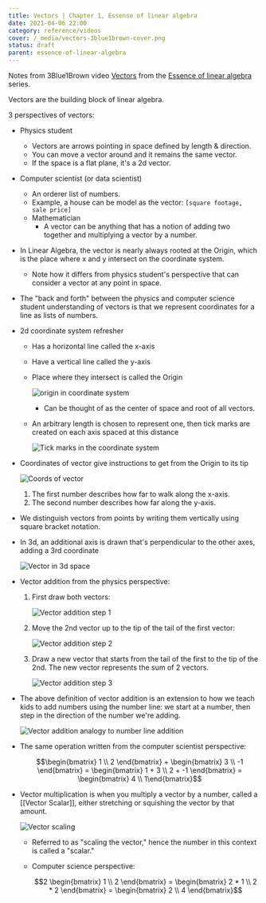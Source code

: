 ```yaml
---
title: Vectors | Chapter 1, Essense of linear algebra
date: 2021-04-06 22:00
category: reference/videos
cover: /_media/vectors-3blue1brown-cover.png
status: draft
parent: essence-of-linear-algebra
---
```


Notes from 3Blue1Brown video [Vectors](https://www.youtube.com/watch?v=fNk_zzaMoSs) from the [Essence of linear algebra](https://www.youtube.com/playlist?list=PLZHQObOWTQDPD3MizzM2xVFitgF8hE_ab) series.

Vectors are the building block of linear algebra.

3 perspectives of vectors:

* Physics student
    * Vectors are arrows pointing in space defined by length & direction.
    * You can move a vector around and it remains the same vector.
    * If the space is a flat plane, it's a 2d vector.
* Computer scientist (or data scientist)
    * An orderer list of numbers.
    * Example, a house can be model as the vector: ```[square footage, sale price]```
  * Mathematician
    * A vector can be anything that has a notion of adding two together and multiplying a vector by a number.
* In Linear Algebra, the vector is nearly always rooted at the Origin, which is the place where x and y intersect on the coordinate system.
    * Note how it differs from physics student's perspective that can consider a vector at any point in space.
* The "back and forth" between the physics and computer science student understanding of vectors is that we represent coordinates for a line as lists of numbers.

* 2d coordinate system refresher
    * Has a horizontal line called the x-axis
    * Have a vertical line called the y-axis
    * Place where they intersect is called the Origin

         ![origin in coordinate system](/_media/origin-in-coordinate-system.png)

        * Can be thought of as the center of space and root of all vectors.

    * An arbitrary length is chosen to represent one, then tick marks are created on each axis spaced at this distance

        ![Tick marks in the coordinate system](/_media/tick-marks-in-coordinate-system.png)

* Coordinates of vector give instructions to get from the Origin to its tip

    ![Coords of vector](/_media/coords-of-vector.png)

    1. The first number describes how far to walk along the x-axis.
    2. The second number describes how far along the y-axis.

* We distinguish vectors from points by writing them vertically using square bracket notation.

* In 3d, an additional axis is drawn that's perpendicular to the other axes, adding a 3rd coordinate

    ![Vector in 3d space](/_media/vector-in-3d-space.png)

* Vector addition from the physics perspective:

    1. First draw both vectors:

        ![Vector addition step 1](/_media/vector-addition-step-1.png)

    2. Move the 2nd vector up to the tip of the tail of the first vector:

        ![Vector addition step 2](/_media/vector-addition-step-2.png)

    3. Draw a new vector that starts from the tail of the first to the tip of the 2nd. The new vector represents the sum of 2 vectors.

        ![Vector addition step 3](/_media/vector-addition-step-3.png)

* The above definition of vector addition is an extension to how we teach kids to add numbers using the number line: we start at a number, then step in the direction of the number we're adding.

    ![Vector addition analogy to number line addition](/_media/addition-along-number-line.png)

* The same operation written from the computer scientist perspective:

    $$\begin{bmatrix} 1 \\ 2 \end{bmatrix} + \begin{bmatrix} 3 \\ -1 \end{bmatrix} = \begin{bmatrix} 1 + 3 \\ 2 + -1 \end{bmatrix} = \begin{bmatrix} 4 \\  1\end{bmatrix}$$

* Vector multiplication is when you multiply a vector by a number, called a [[Vector Scalar]], either stretching or squishing the vector by that amount.

    ![Vector scaling](/_media/vector-scaling.png)

    * Referred to as "scaling the vector," hence the number in this context is called a "scalar."

    * Computer science perspective:

        $$2 \begin{bmatrix} 1 \\ 2 \end{bmatrix} = \begin{bmatrix} 2 * 1 \\ 2 * 2 \end{bmatrix} = \begin{bmatrix} 2 \\ 4 \end{bmatrix}$$
